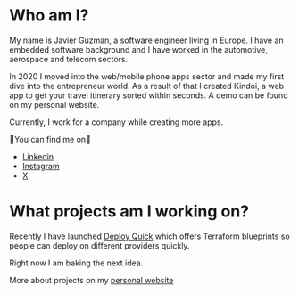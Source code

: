 # Who am I?

My name is Javier Guzman, a software engineer living in Europe. I have an embedded software background and I have worked in the automotive, aerospace and telecom sectors.

In 2020 I moved into the web/mobile phone apps sector and made my first dive into the entrepreneur world. As a result of that I created Kindoi, a web app to get your travel itinerary sorted within seconds. A demo can be found on my personal website.

Currently, I work for a company while creating more apps.

🖖You can find me on🖖

- [Linkedin](https://www.linkedin.com/in/javierguzmanjimenez)
- [Instagram](https://www.instagram.com/javierguzmandev/)
- [X](https://x.com/javierguzmandev)
  

# What projects am I working on?

Recently I have launched [Deploy Quick](https://deployquick.com) which offers Terraform blueprints so people can deploy on different providers quickly.

Right now I am baking the next idea.

More about projects on my [personal website](https://guzman.dev)

<!--
**javierguzman/javierguzman** is a ✨ _special_ ✨ repository because its `README.md` (this file) appears on your GitHub profile.

Here are some ideas to get you started:

- 🔭 I’m currently working on ...
- 🌱 I’m currently learning ...
- 👯 I’m looking to collaborate on ...
- 🤔 I’m looking for help with ...
- 💬 Ask me about ...
- 📫 How to reach me: ...
- 😄 Pronouns: ...
- ⚡ Fun fact: ...
-->
